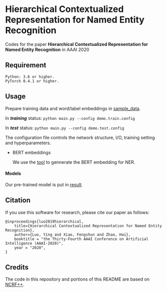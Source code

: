 # Hierarchical Contextualized Representation for Named Entity Recognition

Codes for the paper **Hierarchical Contextualized Representation for Named Entity Recognition** in AAAI 2020

## Requirement

	Python: 3.6 or higher.
	PyTorch 0.4.1 or higher.


## Usage

Prepare training data and word/label embeddings in [sample_data](sample_data).

In ***training*** status:
`python main.py --config demo.train.config`

In ***test*** status:
`python main.py --config demo.test.config`

The configuration file controls the network structure, I/O, training setting and hyperparameters. 

+ BERT embeddings

  We use the [tool](https://github.com/Adaxry/get_aligned_BERT_emb) to gennerate the BERT embedding for NER. 


#### Models 
Our pre-trained model is put in [result](result). 


## Citation
If you use this software for research, please cite our paper as follows:
```
@inproceedings{luo2019hierarchical,
    title={Hierarchical Contextualized Representation for Named Entity Recognition},
    author={Luo, Ying and Xiao, Fengshun and Zhao, Hai},
    booktitle = "the Thirty-Fourth AAAI Conference on Artificial Intelligence (AAAI-2020)",
    year = "2020",
}
```

## Credits

The code in this repository and portions of this README are based on [NCRF++](https://github.com/jiesutd/NCRFpp.git).